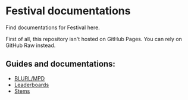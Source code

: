 # Festival documentations

Find documentations for Festival here.

First of all, this repository isn't hosted on GitHub Pages. You can rely on GitHub Raw instead.

## Guides and documentations:

- [BLURL/MPD](https://github.com/FNLookup/data/blob/main/festival/docs/blurl.md)
- [Leaderboards](https://github.com/FNLookup/data/blob/main/festival/docs/leaderboards.md)
- [Stems](https://github.com/FNLookup/data/blob/main/festival/docs/stems.md)
